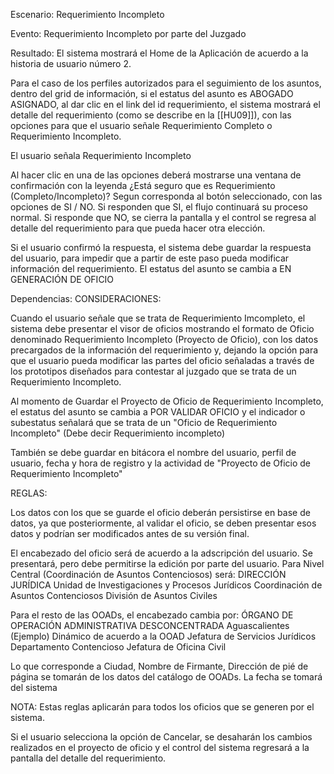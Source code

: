 Escenario:
	Requerimiento Incompleto

Evento:
	Requerimiento Incompleto por parte del Juzgado

Resultado:
El sistema mostrará el Home de la Aplicación de acuerdo a la historia de usuario número 2.

Para el caso de los perfiles autorizados para el seguimiento de los asuntos, dentro del grid de información, si el estatus del asunto es ABOGADO ASIGNADO, al dar clic en el link del id requerimiento, el sistema mostrará el detalle del requerimiento (como se describe en la [[HU09]]), con las opciones para que el usuario señale Requerimiento Completo o Requerimiento Incompleto.

El usuario señala Requerimiento Incompleto

Al hacer clic en una de las opciones deberá mostrarse una ventana de confirmación con la leyenda ¿Está seguro que es Requerimiento (Completo/Incompleto)? Segun corresponda al botón seleccionado, con las opciones de SI / NO. Si responden que SI, el flujo continuará su proceso normal. Si responde que NO, se cierra la pantalla y el control se regresa al detalle del requerimiento para que pueda hacer otra elección.

Si el usuario confirmó la respuesta, el sistema debe guardar la respuesta del usuario, para impedir que a partir de este paso pueda modificar información del requerimiento. El estatus del asunto se cambia a EN GENERACIÓN DE OFICIO



Dependencias:
CONSIDERACIONES:

Cuando el usuario señale que se trata de Requerimiento Imcompleto, el sistema debe presentar el visor de oficios mostrando el formato de Oficio denominado Requerimiento Incompleto (Proyecto de Oficio), con los datos precargados de la información del requerimiento y, dejando la opción para que el usuario pueda modificar las partes del oficio señaladas a través de los prototipos diseñados para contestar al juzgado que se trata de un Requerimiento Incompleto.

Al momento de Guardar el Proyecto de Oficio de Requerimiento Incompleto, el estatus del asunto se cambia a POR VALIDAR OFICIO y el indicador o subestatus señalará que se trata de un "Oficio de Requerimiento Incompleto" (Debe decir Requerimiento incompleto)

También se debe guardar en bitácora el nombre del usuario, perfil de usuario, fecha y hora de registro y la actividad de "Proyecto de Oficio de Requerimiento Incompleto"

REGLAS:

Los datos con los que se guarde el oficio deberán persistirse en base de datos, ya que posteriormente, al validar el oficio, se deben presentar esos datos y podrían ser modificados antes de su versión final.

El encabezado del oficio será de acuerdo a la adscripción del usuario. Se presentará, pero debe permitirse la edición por parte del usuario.
Para Nivel Central (Coordinación de Asuntos Contenciosos) será:
DIRECCIÓN JURÍDICA
Unidad de Investigaciones y Procesos Jurídicos
Coordinación de Asuntos Contenciosos
División de Asuntos Civiles

Para el resto de las OOADs, el encabezado cambia por:
ÓRGANO DE OPERACIÓN ADMINISTRATIVA DESCONCENTRADA
Aguascalientes (Ejemplo) Dinámico de acuerdo a la OOAD
Jefatura de Servicios Jurídicos
Departamento Contencioso
Jefatura de Oficina Civil

Lo que corresponde a Ciudad, Nombre de Firmante, Dirección de pié de página se tomarán de los datos del catálogo de OOADs. La fecha se tomará del sistema

NOTA: Estas reglas aplicarán para todos los oficios que se generen por el sistema.

Si el usuario selecciona la opción de Cancelar, se desaharán los cambios realizados en el proyecto de oficio y el control del sistema regresará a la pantalla del detalle del requerimiento.


